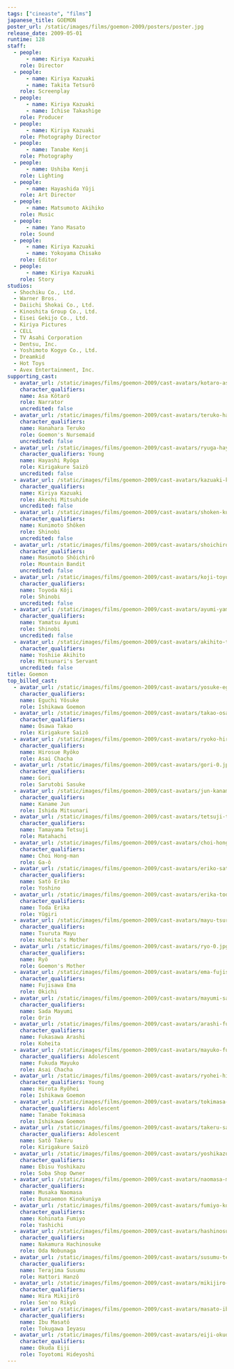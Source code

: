 ```yaml
---
tags: ["cineaste", "films"]
japanese_title: GOEMON
poster_url: /static/images/films/goemon-2009/posters/poster.jpg
release_date: 2009-05-01
runtime: 128
staff:
  - people:
      - name: Kiriya Kazuaki
    role: Director
  - people:
      - name: Kiriya Kazuaki
      - name: Takita Tetsurô
    role: Screenplay
  - people:
      - name: Kiriya Kazuaki
      - name: Ichise Takashige
    role: Producer
  - people:
      - name: Kiriya Kazuaki
    role: Photography Director
  - people:
      - name: Tanabe Kenji
    role: Photography
  - people:
      - name: Ushiba Kenji
    role: Lighting
  - people:
      - name: Hayashida Yûji
    role: Art Director
  - people:
      - name: Matsumoto Akihiko
    role: Music
  - people:
      - name: Yano Masato
    role: Sound
  - people:
      - name: Kiriya Kazuaki
      - name: Yokoyama Chisako
    role: Editor
  - people:
      - name: Kiriya Kazuaki
    role: Story
studios:
  - Shochiku Co., Ltd.
  - Warner Bros.
  - Daiichi Shokai Co., Ltd.
  - Kinoshita Group Co., Ltd.
  - Eisei Gekijo Co., Ltd.
  - Kiriya Pictures
  - CELL
  - TV Asahi Corporation
  - Dentsu, Inc.
  - Yoshimoto Kogyo Co., Ltd.
  - Dreamkid
  - Hot Toys
  - Avex Entertainment, Inc.
supporting_cast:
  - avatar_url: /static/images/films/goemon-2009/cast-avatars/kotaro-asa-0.jpg
    character_qualifiers:
    name: Asa Kôtarô
    role: Narrator
    uncredited: false
  - avatar_url: /static/images/films/goemon-2009/cast-avatars/teruko-hanahara-0.jpg
    character_qualifiers:
    name: Hanahara Teruko
    role: Goemon's Nursemaid
    uncredited: false
  - avatar_url: /static/images/films/goemon-2009/cast-avatars/ryuga-hayashi-0.jpg
    character_qualifiers: Young
    name: Hayashi Ryôga
    role: Kirigakure Saizô
    uncredited: false
  - avatar_url: /static/images/films/goemon-2009/cast-avatars/kazuaki-kiriya-0.jpg
    character_qualifiers:
    name: Kiriya Kazuaki
    role: Akechi Mitsuhide
    uncredited: false
  - avatar_url: /static/images/films/goemon-2009/cast-avatars/shoken-kunimoto-0.jpg
    character_qualifiers:
    name: Kunimoto Shôken
    role: Shinobi
    uncredited: false
  - avatar_url: /static/images/films/goemon-2009/cast-avatars/shoichiro-masumoto-0.jpg
    character_qualifiers:
    name: Masumoto Shôichirô
    role: Mountain Bandit
    uncredited: false
  - avatar_url: /static/images/films/goemon-2009/cast-avatars/koji-toyoda-0.jpg
    character_qualifiers:
    name: Toyoda Kôji
    role: Shinobi
    uncredited: false
  - avatar_url: /static/images/films/goemon-2009/cast-avatars/ayumi-yamatsu-0.jpg
    character_qualifiers:
    name: Yamatsu Ayumi
    role: Shinobi
    uncredited: false
  - avatar_url: /static/images/films/goemon-2009/cast-avatars/akihito-toshiie-0.jpg
    character_qualifiers:
    name: Yoshiie Akihito
    role: Mitsunari's Servant
    uncredited: false
title: Goemon
top_billed_cast:
  - avatar_url: /static/images/films/goemon-2009/cast-avatars/yosuke-eguchi-0.jpg
    character_qualifiers:
    name: Eguchi Yôsuke
    role: Ishikawa Goemon
  - avatar_url: /static/images/films/goemon-2009/cast-avatars/takao-osawa-0.jpg
    character_qualifiers:
    name: Ôsawa Takao
    role: Kirigakure Saizô
  - avatar_url: /static/images/films/goemon-2009/cast-avatars/ryoko-hirosue-0.jpg
    character_qualifiers:
    name: Hirosue Ryôko
    role: Asai Chacha
  - avatar_url: /static/images/films/goemon-2009/cast-avatars/gori-0.jpg
    character_qualifiers:
    name: Gori
    role: Sarutobi Sasuke
  - avatar_url: /static/images/films/goemon-2009/cast-avatars/jun-kaname-0.jpg
    character_qualifiers:
    name: Kaname Jun
    role: Ishida Mitsunari
  - avatar_url: /static/images/films/goemon-2009/cast-avatars/tetsuji-tamayama-0.jpg
    character_qualifiers:
    name: Tamayama Tetsuji
    role: Matahachi
  - avatar_url: /static/images/films/goemon-2009/cast-avatars/choi-hong-man-0.jpg
    character_qualifiers:
    name: Choi Hong-man
    role: Ga-ô
  - avatar_url: /static/images/films/goemon-2009/cast-avatars/eriko-sato-0.jpg
    character_qualifiers:
    name: Satô Eriko
    role: Yoshino
  - avatar_url: /static/images/films/goemon-2009/cast-avatars/erika-toda-0.jpg
    character_qualifiers:
    name: Toda Erika
    role: Yûgiri
  - avatar_url: /static/images/films/goemon-2009/cast-avatars/mayu-tsuruta-0.jpg
    character_qualifiers:
    name: Tsuruta Mayu
    role: Koheita's Mother
  - avatar_url: /static/images/films/goemon-2009/cast-avatars/ryo-0.jpg
    character_qualifiers:
    name: Ryô
    role: Goemon's Mother
  - avatar_url: /static/images/films/goemon-2009/cast-avatars/ema-fujisawa-0.jpg
    character_qualifiers:
    name: Fujisawa Ema
    role: Okichi
  - avatar_url: /static/images/films/goemon-2009/cast-avatars/mayumi-sada-0.jpg
    character_qualifiers:
    name: Sada Mayumi
    role: Orin
  - avatar_url: /static/images/films/goemon-2009/cast-avatars/arashi-fukasawa-0.jpg
    character_qualifiers:
    name: Fukasawa Arashi
    role: Koheita
  - avatar_url: /static/images/films/goemon-2009/cast-avatars/mayuko-fukuda-0.jpg
    character_qualifiers: Adolescent
    name: Fukuda Mayuko
    role: Asai Chacha
  - avatar_url: /static/images/films/goemon-2009/cast-avatars/ryohei-hirota-0.jpg
    character_qualifiers: Young
    name: Hirota Ryôhei
    role: Ishikawa Goemon
  - avatar_url: /static/images/films/goemon-2009/cast-avatars/tokimasa-tanabe-0.jpg
    character_qualifiers: Adolescent
    name: Tanabe Tokimasa
    role: Ishikawa Goemon
  - avatar_url: /static/images/films/goemon-2009/cast-avatars/takeru-sato-0.jpg
    character_qualifiers: Adolescent
    name: Satô Takeru
    role: Kirigakure Saizô
  - avatar_url: /static/images/films/goemon-2009/cast-avatars/yoshikazu-ebisu-0.jpg
    character_qualifiers:
    name: Ebisu Yoshikazu
    role: Soba Shop Owner
  - avatar_url: /static/images/films/goemon-2009/cast-avatars/naomasa-musaka-0.jpg
    character_qualifiers:
    name: Musaka Naomasa
    role: Bunzaemon Kinokuniya
  - avatar_url: /static/images/films/goemon-2009/cast-avatars/fumiyo-kohinata-0.jpg
    character_qualifiers:
    name: Kohinata Fumiyo
    role: Yashichi
  - avatar_url: /static/images/films/goemon-2009/cast-avatars/hashinosuke-nakamura-0.jpg
    character_qualifiers:
    name: Nakamura Hachinosuke
    role: Oda Nobunaga
  - avatar_url: /static/images/films/goemon-2009/cast-avatars/susumu-terajima-0.jpg
    character_qualifiers:
    name: Terajima Susumu
    role: Hattori Hanzô
  - avatar_url: /static/images/films/goemon-2009/cast-avatars/mikijiro-hira-0.jpg
    character_qualifiers:
    name: Hira Mikijirô
    role: Sen'no Rikyû
  - avatar_url: /static/images/films/goemon-2009/cast-avatars/masato-ibu-0.jpg
    character_qualifiers:
    name: Ibu Masatô
    role: Tokugawa Ieyasu
  - avatar_url: /static/images/films/goemon-2009/cast-avatars/eiji-okuda-0.jpg
    character_qualifiers:
    name: Okuda Eiji
    role: Toyotomi Hideyoshi
---
```

